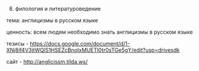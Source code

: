 8. филология и литературоведение 

тема: англицизмы в русском языке 

ценность: всем людям необходимо знать англицизмы в русском языке 

тезисы - https://docs.google.com/document/d/1-XNj8if4V3jtWQlS1HSEZcBnoIxMUETl0tr0sTGe5gY/edit?usp=drivesdk


сайт - http://anglicissm.tilda.ws/
